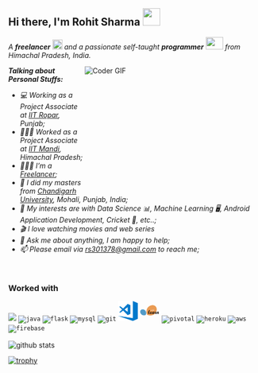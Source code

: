 ## Hi there, I'm Rohit Sharma <img src="https://raw.githubusercontent.com/TheDudeThatCode/TheDudeThatCode/master/Assets/Hi.gif" width=35 height=35>

<p>
  <em>
    A <b>freelancer</b> <img src="https://raw.githubusercontent.com/TheDudeThatCode/TheDudeThatCode/master/Assets/Medal.gif" width=20 height=20> and a passionate self-taught <b>programmer</b> <img src="https://raw.githubusercontent.com/TheDudeThatCode/TheDudeThatCode/master/Assets/Developer.gif" width=35 height=25> from Himachal Pradesh, India.
  </em>
 </p>

<img align="right" alt="Coder GIF" height=250 width=350 src="https://magiccopy.xyz/assets/images/hadder.gif" />

<em>
  
**Talking about Personal Stuffs:**
  
- 💻 Working as a Project Associate at [IIT Ropar](https://www.iitrpr.ac.in/), Punjab;
- 👨🏽‍💻 Worked as a Project Associate at [IIT Mandi](https://www.iitmandi.ac.in/), Himachal Pradesh;
- 👨🏽‍💻 I’m a [Freelancer](https://www.upwork.com/freelancers/~010fc864b64788a284);
- 💼 I did my masters from [Chandigarh University](https://www.cuchd.in/), Mohali, Punjab, India;
- 🤔 My interests are with Data Science 📊, Machine Learning 🖥️, Android Application Development, Cricket 🏏, etc..;
- 🎬 I love watching movies and web series <img src="https://www.pngfind.com/pngs/m/173-1737725_captain-americas-shield-hd-png-download.png" width=15 height=15>
- 💬 Ask me about anything, I am happy to help;
- 📫 Please email via rs301378@gmail.com to reach me;
<br/> 
</em>

### Worked with 

<code><img height="40" src="https://www.vectorlogo.zone/logos/python/python-ar21.svg"></code>
<code><img height="40" src="https://www.vectorlogo.zone/logos/java/java-horizontal.svg" title="java"></code>
<code><img height="40" src="https://www.vectorlogo.zone/logos/pocoo_flask/pocoo_flask-icon.svg" title="flask"></code>
<code><img height="40" src="https://www.vectorlogo.zone/logos/mysql/mysql-horizontal.svg" title="mysql"></code>
<code><img height="40" src="https://www.vectorlogo.zone/logos/git-scm/git-scm-icon.svg" title="git"></code>
<code><img height="40" src="https://raw.githubusercontent.com/github/explore/80688e429a7d4ef2fca1e82350fe8e3517d3494d/topics/visual-studio-code/visual-studio-code.png" title="vscode"></code>
<code><img height="40" src="https://raw.githubusercontent.com/github/explore/80688e429a7d4ef2fca1e82350fe8e3517d3494d/topics/scikit-learn/scikit-learn.png" title="sklearn"></code>
<code><img height="40" src="https://sites.google.com/a/pivotal.io/pivotal-logo/_/rsrc/1488788131829/home/Pivotal_WhiteOnTeal_RGB.png" title="pivotal"></code>
<code><img height="40" src="https://www.vectorlogo.zone/logos/heroku/heroku-ar21.svg" title="heroku"></code>
<code><img height="40" src="https://a0.awsstatic.com/main/images/logos/aws_logo_smile_1200x630.png" title="aws"></code>
<code><img height="40" src="https://www.vectorlogo.zone/logos/firebase/firebase-ar21.svg" title="firebase"></code>

<img align="center" src="https://github-readme-stats.vercel.app/api?username=rs301378&show_icons=true&include_all_commits=true&theme=blue-white&count_private=true" alt="github stats">

[![trophy](https://github-profile-trophy.vercel.app/?username=rs301378&theme=gruvbox)](https://github.com/ryo-ma/github-profile-trophy)

